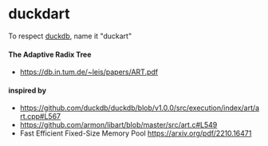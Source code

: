 # duckdart
To respect [duckdb](https://github.com/duckdb/duckdb), name it "duckart"

#### The Adaptive Radix Tree
* https://db.in.tum.de/~leis/papers/ART.pdf

#### inspired by 
* https://github.com/duckdb/duckdb/blob/v1.0.0/src/execution/index/art/art.cpp#L567
* https://github.com/armon/libart/blob/master/src/art.c#L549
* Fast Efficient Fixed-Size Memory Pool  https://arxiv.org/pdf/2210.16471
